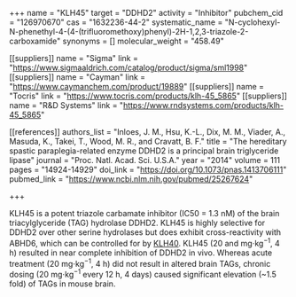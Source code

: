 +++
name = "KLH45"
target = "DDHD2"
activity = "Inhibitor"
pubchem_cid = "126970670"
cas = "1632236-44-2"
systematic_name = "N-cyclohexyl-N-phenethyl-4-(4-(trifluoromethoxy)phenyl)-2H-1,2,3-triazole-2-carboxamide"
synonyms = []
molecular_weight = "458.49"

[[suppliers]]
name = "Sigma"
link = "https://www.sigmaaldrich.com/catalog/product/sigma/sml1998"
[[suppliers]]
name = "Cayman"
link = "https://www.caymanchem.com/product/19889"
[[suppliers]]
name = "Tocris"
link = "https://www.tocris.com/products/klh-45_5865"
[[suppliers]]
name = "R&D Systems"
link = "https://www.rndsystems.com/products/klh-45_5865"

[[references]]
authors_list = "Inloes, J. M., Hsu, K.-L., Dix, M. M., Viader, A., Masuda, K., Takei, T., Wood, M. R., and Cravatt, B. F."
title = "The hereditary spastic paraplegia-related enzyme DDHD2 is a principal brain triglyceride lipase"
journal = "Proc. Natl. Acad. Sci. U.S.A."
year = "2014"
volume = 111
pages = "14924-14929"
doi_link = "https://doi.org/10.1073/pnas.1413706111"
pubmed_link = "https://www.ncbi.nlm.nih.gov/pubmed/25267624"

+++

KLH45 is a potent triazole carbamate inhibitor (IC50 = 1.3 nM) of the brain triacylglyceride (TAG) hydrolase DDHD2. KLH45 is highly selective for DDHD2 over other serine hydrolases but does exhibit cross-reactivity with ABHD6, which can be controlled for by <a href="#klh40" class="js-scroll-trigger">KLH40</a>. KLH45 (20 and mg⋅kg<sup>−1</sup>, 4 h) resulted in near complete inhibition of DDHD2 in vivo. Whereas acute treatment (20 mg⋅kg<sup>−1</sup>, 4 h) did not result in altered brain TAGs, chronic dosing (20 mg⋅kg<sup>−1</sup> every 12 h, 4 days) caused significant elevation (~1.5 fold) of TAGs in mouse brain.
